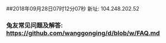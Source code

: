 ##2018年09月28日07时12分07秒 新址: 104.248.202.52
### 兔友常见问题及解答: https://github.com/wanggonging/d/blob/w/FAQ.md
